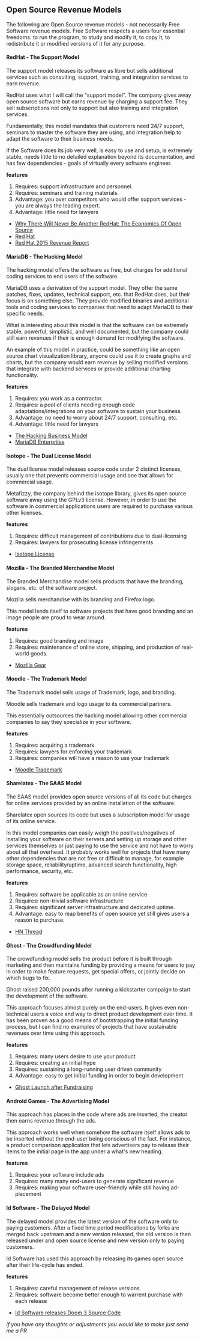 ## Open Source Revenue Models

The following are Open Source revenue models - not necessarily Free Software revenue models. Free Software respects a users four essential freedoms: to run the program, to study and modify it, to copy it, to redistribute it or modified versions of it for any purpose.

#### RedHat - The Support Model

The support model releases its software as libre but sells additional services such as consulting, support, training, and integration services to earn revenue.

RedHat uses what I will call the "support model". The company gives away open source software but earns revenue by charging a support fee. They sell subscriptions not only to support but also training and integration services.

Fundamentally, this model mandates that customers need 24/7 support, seminars to master the software they are using, and integration help to adapt the software to their business needs. 

If the Software does its job very well, is easy to use and setup, is extremely stable, needs little to no detailed explanation beyond its documentation, and has few dependencies - goals of virtually every software engineer.

**features**

1. Requires: support infrastructure and personnel.
2. Requires: seminars and training materials.
3. Advantage: you over competitors who would offer support services - you are always the leading expert.
4. Advantage: little need for lawyers

* [Why There Will Never Be Another RedHat: The Economics Of Open Source](http://techcrunch.com/2014/02/13/please-dont-tell-me-you-want-to-be-the-next-red-hat/)
* [Red Hat](http://en.wikipedia.org/wiki/Red_Hat)
* [Red Hat 2015 Revenue Report](https://www.redhat.com/de/about/press-releases/red-hat-reports-fourth-quarter-and-fiscal-year-2014-results)

#### MariaDB - The Hacking Model

The hacking model offers the software as free, but charges for additional coding services to end users of the software.

MariaDB uses a derivation of the support model. They offer the same patches, fixes, updates, technical support, etc. that RedHat does, but their focus is on something else. They provide modified binaries and additional tools and coding services to companies that need to adapt MariaDB to their specific needs.

What is interesting about this model is that the software can be extremely stable, powerful, simplistic, and well documented, but the company could still earn revenues if their is enough demand for modifying the software.

An example of this model in practice, could be something like an open source chart visualization library, anyone could use it to create graphs and charts, but the company would earn revenue by selling modified versions that integrate with backend services or provide additional charting functionality.

**features**

1. Requires: you work as a contractor.
2. Requires: a pool of clients needing enough code adaptations/integrations on your software to sustain your business.
3. Advantage: no need to worry about 24/7 support, consulting, etc.
4. Advantage: little need for lawyers

* [The Hacking Business Model](http://www.forbes.com/sites/reuvencohen/2012/07/25/the-hacking-business-model/) 
* [MariaDB Enterpriise](https://mariadb.com/products/mariadb-enterprise)

#### Isotope - The Dual License Model

The dual license model releases source code under 2 distinct licenses, usually one that prevents commercial usage and one that allows for commercial usage.

Metafizzy, the company behind the isotope library, gives its open source software away using the GPLv3 license. However, in order to use the software in commercial applications users are required to purchase various other licenses.

**features**

1. Requires: difficult management of contributions due to dual-licensing
2. Requires: lawyers for prosecuting license infringements

* [Isotope License](http://isotope.metafizzy.co/license.html#isotope-commercial-license-agreement)

#### Mozilla - The Branded Merchandise Model

The Branded Merchandise model sells products that have the branding, slogans, etc. of the software project.

Mozilla sells merchandise with its branding and Firefox logo.

This model lends itself to software projects that have good branding and an image people are proud to wear around.

**features**

1. Requires: good branding and image
2. Requires: maintenance of online store, shipping, and production of real-world goods.

* [Mozilla Gear](https://gear.mozilla.org/)

#### Moodle - The Trademark Model

The Trademark model sells usage of Trademark, logo, and branding.

Moodle sells trademark and logo usage to its commercial partners.

This essentially outsources the hacking model allowing other commercial companies to say they specialize in your software.

**features**

1. Requires: acquiring a trademark 
2. Requires: lawyers for enforcing your trademark
3. Requires: companies will have a reason to use your trademark

* [Moodle Trademark](https://moodle.com/trademarks/)

#### Sharelatex - The SAAS Model

The SAAS model provides open source versions of all its code but charges for online services provided by an online installation of the software.

Sharelatex open sources its code but uses a subscription model for usage of its online service.

In this model companies can easily weigh the positives/negatives of installing your software on their servers and setting up storage and other services themselves or just paying to use the service and not have to worry about all that overhead. It probably works well for projects that have many other dependencies that are not free or difficult to manage, for example storage space, reliability/uptime, advanced search functionality, high performance, security, etc.

**features**

1. Requires: software be applicable as an online service
2. Requires: non-trivial software infrastructure
3. Requires: significant server infrastructure and dedicated uptime.
4. Advantage: easy to reap benefits of open source yet still gives users a reason to purchase.

* [HN Thread](https://news.ycombinator.com/item?id=8965701)

#### Ghost - The Crowdfunding Model

The crowdfunding model sells the product before it is built through marketing and then maintains funding by providing a means for users to pay in order to make feature requests, get special offers, or jointly decide on which bugs to fix.

Ghost raised 200,000 pounds after running a kickstarter campaign to start the development of the software.

This approach focuses almost purely on the end-users. It gives even non-technical users a voice and way to direct product development over time. It has been proven as a good means of bootstrapping the initial funding process, but I can find no examples of projects that have sustainable revenues over time using this approach.

**features**

1. Requires: many users desire to use your product
2. Requires: creating an initial hype
3. Requires: sustaining a long-running user driven community
4. Advantage: easy to get initial funding in order to begin development

* [Ghost Launch after Fundraising](http://www.crowdfundinsider.com/2013/10/24545-bitnami-ghost-blogging-platform-announces-launch-after-raising-funds-on-kickstarter/)

#### Android Games - The Advertising Model

This approach has places in the code where ads are inserted, the creator then earns revenue through the ads.

This approach works well when somehow the software itself allows ads to be inserted without the end-user being conscious of the fact. For instance, a product comparison application that lets advertisers pay to release their items to the initial page in the app under a what's new heading.

**features**

1. Requires: your software include ads
2. Requires: many many end-users to generate significant revenue
3. Requires: making your software user-friendly while still having ad-placement


#### Id Software - The Delayed Model

The delayed model provides the latest version of the software only to paying customers. After a fixed time period modifications by forks are merged back upstream and a new version released, the old version is then released under and open source license and new version only to paying customers.

Id Software has used this approach by releasing its games open source after their life-cycle has ended.

**features**

1. Requires: careful management of release versions
2. Requires: software become better enough to warrent purchase with each release

* [Id Software releases Doom 3 Source Code](http://web.archive.org/web/20131208041324/http://www.h-online.com/open/news/item/id-Software-releases-Doom-3-source-code-1383572.html)


*if you have any thoughts or adjustments you would like to make just send me a PR*
